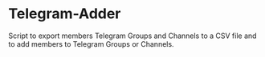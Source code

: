 # Telegram-Adder
Script to export members Telegram Groups and Channels to a CSV file and to add members to Telegram Groups or Channels.
